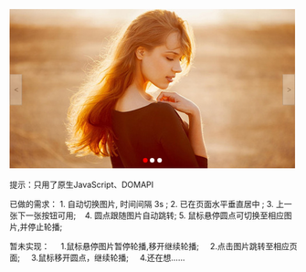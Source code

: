 ![image](https://github.com/ximenqiaobei/ShufflingFigure/blob/master/Shuffling-figure/%E6%95%88%E6%9E%9C%E5%9B%BE.png)


提示：只用了原生JavaScript、DOMAPI


已做的需求：
    1. 自动切换图片, 时间间隔 3s ;
    2. 已在页面水平垂直居中 ;
    3. 上一张下一张按钮可用;
    4. 圆点跟随图片自动跳转;
    5. 鼠标悬停圆点可切换至相应图片,并停止轮播;
    
 暂未实现：
     1.鼠标悬停图片暂停轮播,移开继续轮播;
     2.点击图片跳转至相应页面;
     3.鼠标移开圆点，继续轮播;
     4.还在想……
